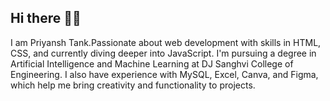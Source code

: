 ## Hi there 👋🏻 
I am Priyansh Tank.Passionate about web development with skills in HTML, CSS, and currently diving deeper into JavaScript. I'm pursuing a degree in Artificial Intelligence and Machine Learning at DJ Sanghvi College of Engineering. I also have experience with MySQL, Excel, Canva, and Figma, which help me bring creativity and functionality to projects.
